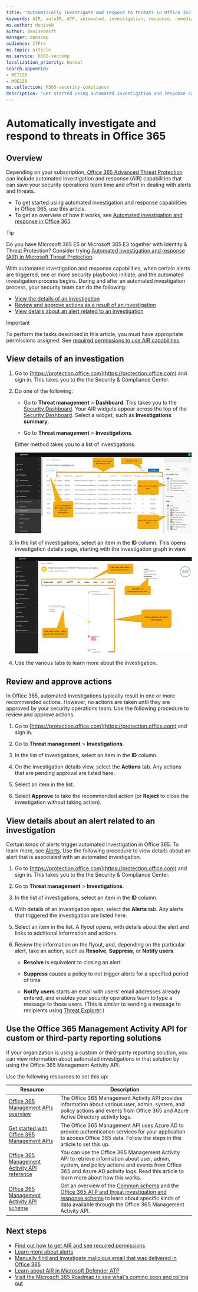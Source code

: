 ```yaml
---
title: "Automatically investigate and respond to threats in Office 365"
keywords: AIR, autoIR, ATP, automated, investigation, response, remediation, threats, advanced, threat, protection
ms.author: deniseb
author: denisebmsft
manager: dansimp
audience: ITPro
ms.topic: article
ms.service: O365-seccomp
localization_priority: Normal
search.appverid:
- MET150
- MOE150
ms.collection: M365-security-compliance
description: "Get started using automated investigation and response capabilities in Office 365 Advanced Threat Protection Plan 2."
---
```


# Automatically investigate and respond to threats in Office 365

## Overview

Depending on your subscription, [Office 365 Advanced Threat Protection](office-365-atp.md) can include automated investigation and response (AIR) capabilities that can save your security operations team time and effort in dealing with alerts and threats.

- To get started using automated investigation and response capabilities in Office 365, use this article. 
- To get an overview of how it works, see [Automated investigation and response in Office 365](automated-investigation-response-office.md).

> [!TIP]
> Do you have Microsoft 365 E5 or Microsoft 365 E3 together with Identity & Threat Protection? Consider trying [Automated investigation and response (AIR) in Microsoft Threat Protection](../mtp/mtp-autoir.md).

With automated investigation and response capabilities, when certain alerts are triggered, one or more security playbooks initiate, and the automated investigation process begins. During and after an automated investigation process, your security team can do the following:

- [View the details of an investigation](#view-details-of-an-investigation)
- [Review and approve actions as a result of an investigation](#review-and-approve-actions) 
- [View details about an alert related to an investigation](#view-details-about-an-alert-related-to-an-investigation)

> [!IMPORTANT]
> To perform the tasks described in this article, you must have appropriate permissions assigned. See [required permissions to use AIR capabilities](automated-investigation-response-office.md#required-permissions-to-use-air-capabilities).

## View details of an investigation

1. Go to [https://protection.office.com](https://protection.office.com) and sign in. This takes you to the the Security & Compliance Center.

2. Do one of the following:

    - Go to **Threat management** > **Dashboard**. This takes you to the [Security Dashboard](security-dashboard.md). Your AIR widgets appear across the top of the [Security Dashboard](security-dashboard.md). Select a widget, such as **Investigations summary**.

    - Go to **Threat management** > **Investigations**. 

    Either method takes you to a list of investigations.

    ![Main investigation page for AIR](../media/air-maininvestigationpage.png) 

3. In the list of investigations, select an item in the **ID** column. This opens investigation details page, starting with the investigation graph in view.

    ![AIR investigation graph page](../media/air-investigationgraphpage.png)

4. Use the various tabs to learn more about the investigation.

## Review and approve actions

In Office 365, automated investigations typically result in one or more recommended actions. However, no actions are taken until they are approved by your security operations team. Use the following procedure to review and approve actions.

1. Go to [https://protection.office.com](https://protection.office.com) and sign in. 

2. Go to **Threat management** > **Investigations**.

3. In the list of investigations, select an item in the **ID** column. 

3. On the investigation details view, select the **Actions** tab. Any actions that are pending approval are listed here.

4. Select an item in the list.

5. Select **Approve** to take the recommended action (or **Reject** to close the investigation without taking action).

## View details about an alert related to an investigation

Certain kinds of alerts trigger automated investigation in Office 365. To learn more, see [Alerts](automated-investigation-response-office.md#alerts). Use the following procedure to view details about an alert that is associated with an automated investigation.

1. Go to [https://protection.office.com](https://protection.office.com) and sign in. This takes you to the the Security & Compliance Center.

2. Go to **Threat management** > **Investigations**.

3. In the list of investigations, select an item in the **ID** column. 

4. With details of an investigation open, select the **Alerts** tab. Any alerts that triggered the investigation are listed here.

5. Select an item in the list. A flyout opens, with details about the alert and links to additional information and actions.

6. Review the information on the flyout, and, depending on the particular alert, take an action, such as **Resolve**, **Suppress**, or **Notify users**. 

    - **Resolve** is equivalent to closing an alert
    
    - **Suppress** causes a policy to not trigger alerts for a specified period of time
    
    - **Notify users** starts an email with users' email addresses already entered, and enables your security operations team to type a message to those users. (This is similar to sending a message to recipients using [Threat Explorer](threat-explorer.md).)  

## Use the Office 365 Management Activity API for custom or third-party reporting solutions

If your organization is using a custom or third-party reporting solution, you can view information about automated investigations in that solution by using the Office 365 Management Activity API.

Use the following resources to set this up:

|Resource  |Description  |
|---------|---------|
|[Office 365 Management APIs overview](https://docs.microsoft.com/office/office-365-management-api/office-365-management-apis-overview)     |The Office 365 Management Activity API provides information about various user, admin, system, and policy actions and events from Office 365 and Azure Active Directory activity logs.         |
|[Get started with Office 365 Management APIs](https://docs.microsoft.com/office/office-365-management-api/get-started-with-office-365-management-apis)     |The Office 365 Management API uses Azure AD to provide authentication services for your application to access Office 365 data. Follow the steps in this article to set this up.          |
|[Office 365 Management Activity API reference](https://docs.microsoft.com/office/office-365-management-api/office-365-management-activity-api-reference)     |You can use the Office 365 Management Activity API to retrieve information about user, admin, system, and policy actions and events from Office 365 and Azure AD activity logs. Read this article to learn more about how this works.        |
|[Office 365 Management Activity API schema](https://docs.microsoft.com/office/office-365-management-api/office-365-management-activity-api-schema)     |Get an overview of the [Common schema](https://docs.microsoft.com/office/office-365-management-api/office-365-management-activity-api-schema#common-schema) and the [Office 365 ATP and threat investigation and response schema](https://docs.microsoft.com/office/office-365-management-api/office-365-management-activity-api-schema#office-365-advanced-threat-protection-and-threat-investigation-and-response-schema) to learn about specific kinds of data available through the Office 365 Management Activity API.         |

## Next steps

- [Find out how to get AIR and see required permissions](automated-investigation-response-office.md#how-to-get-air)
- [Learn more about alerts](../../compliance/alert-policies.md)
- [Manually find and investigate malicious email that was delivered in Office 365](investigate-malicious-email-that-was-delivered.md)
- [Learn about AIR in Microsoft Defender ATP](https://docs.microsoft.com/windows/security/threat-protection/microsoft-defender-atp/automated-investigations)
- [Visit the Microsoft 365 Roadmap to see what's coming soon and rolling out](https://www.microsoft.com/microsoft-365/roadmap?filters=)